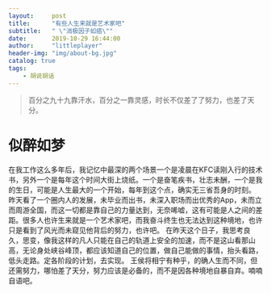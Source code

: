 ```yaml
---
layout:     post
title:      "有些人生来就是艺术家吧"
subtitle:   " \"消极因子如癌\""
date:       2019-10-29 16:44:00
author:     "littleplayer"
header-img: "img/about-bg.jpg"
catalog: true
tags:
    - 胡说胡话
---
```


> 百分之九十九靠汗水，百分之一靠灵感，时长不仅差了了努力，也差了天分。

# 似醉如梦
在我工作这么多年后，我记忆中最深的两个场景一个是凌晨在KFC读刚入行的技术书，另外一个是每年这个时间大街上烧纸。一个是奋笔疾书，壮志未酬，一个是我的生日，可能是人生最大的一个开始，每年到这个点，确实无三省吾身的时刻。
昨天看了一个圈内人的发展，未毕业而出书，未深入职场而出优秀的App，未而立而周游全国，而这一切都是靠自己的力量达到，无奈唏嘘，这有可能是人之间的差距。很多人也许生来就是一个艺术家吧，而我奋斗终生也无法达到这种境地，也许只是看到了风光而未窥见他背后的努力，也许吧。
在昨天这个日子，我思考良久，思变，像我这样的凡人只能在自己的轨道上安全的加速，而不是这山看那山高，无论身处峡谷峰顶，都应该知道自己的位置，做自己能做的事情，抬头看路，低头走路。定各阶段的计划，去实现。
王侯将相宁有种乎，的确人生而不同，但还需努力，哪怕差了天分，努力应该是必备的，而不是因各种境地自暴自弃。喃喃自语吧。

